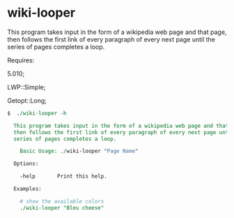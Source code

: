 # wiki-looper

This program takes input in the form of a wikipedia web page and that page,
then follows the first link of every paragraph of every next page until the
series of pages completes a loop.


Requires:

5.010;

LWP::Simple;

Getopt::Long;


```perl
$  ./wiki-looper -h

  This program takes input in the form of a wikipedia web page and that page,
  then follows the first link of every paragraph of every next page until the
  series of pages completes a loop.

    Basic Usage: ./wiki-looper "Page Name"

  Options:

    -help       Print this help.

  Examples:

    # show the available colors
    ./wiki-looper "Bleu cheese"


```
